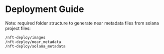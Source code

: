 # Deployment Guide

<TODO>

Note: required folder structure to generate near metadata files from solana project files:
~~~
/nft-deploy/images
/nft-deploy/near_metadata
/nft-deploy/solana_metadata
~~~